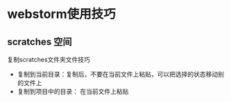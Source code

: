 # **webstorm使用技巧**



## scratches 空间



复制scratches文件夹文件技巧

- 复制到当前目录：复制后，不要在当前文件上粘贴，可以把选择的状态移动别的文件上
- 复制到项目中的目录： 在当前文件上粘贴 



